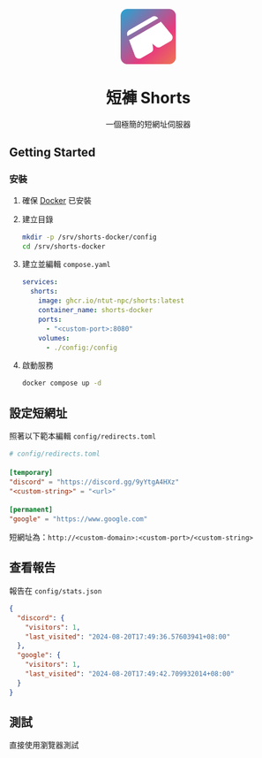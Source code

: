 <p align="center">
  <img src="docs/shorts.png" alt="Shorts Logo" align="center" width="100" height="100">
</p>

<h1 align="center">短褲 Shorts</h1>

<p align="center">一個極簡的短網址伺服器</p>

## Getting Started

### 安裝

1. 確保 [Docker](https://docs.docker.com/engine/install/) 已安裝

1. 建立目錄

    ```sh
    mkdir -p /srv/shorts-docker/config
    cd /srv/shorts-docker
    ```

1. 建立並編輯 `compose.yaml`

    ```yaml
    services:
      shorts:
        image: ghcr.io/ntut-npc/shorts:latest
        container_name: shorts-docker
        ports:
          - "<custom-port>:8080"
        volumes:
          - ./config:/config
    ```

1. 啟動服務

    ```sh
    docker compose up -d
    ```

## 設定短網址

照著以下範本編輯 `config/redirects.toml`

```toml
# config/redirects.toml

[temporary]
"discord" = "https://discord.gg/9yYtgA4HXz"
"<custom-string>" = "<url>"

[permanent]
"google" = "https://www.google.com"
```

   短網址為：`http://<custom-domain>:<custom-port>/<custom-string>`

## 查看報告

報告在 `config/stats.json`

```json
{
  "discord": {
    "visitors": 1,
    "last_visited": "2024-08-20T17:49:36.57603941+08:00"
  },
  "google": {
    "visitors": 1,
    "last_visited": "2024-08-20T17:49:42.709932014+08:00"
  }
}
```

## 測試

直接使用瀏覽器測試

